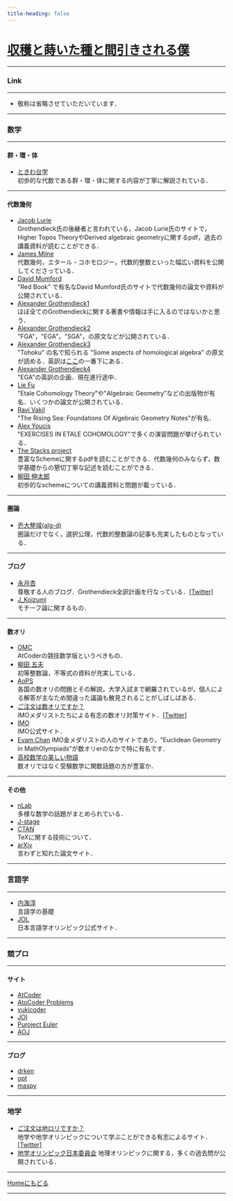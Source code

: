 ```yaml
---
title-heading: false
---
```

<!-- Global site tag (gtag.js) - Google Analytics -->
<script async src="https://www.googletagmanager.com/gtag/js?id=UA-212193483-1"></script>
<script>
  window.dataLayer = window.dataLayer || [];
  function gtag(){dataLayer.push(arguments);}
  gtag('js', new Date());

  gtag('config', 'UA-212193483-1');
</script>


# [収穫と蒔いた種と間引きされる僕](https://koutya0akari.github.io/)

---

### Link

---

* 敬称は省略させていただいています．

---

### 数学

---

#### 群・環・体

- [ときわ台学](http://www.f-denshi.com/000TokiwaJPN/01daisu/000daisu.html)<br />
  初歩的な代数である群・環・体に関する内容が丁寧に解説されている．<br />
  
---

#### 代数幾何

- [Jacob Lurie](https://www.math.ias.edu/~lurie/)<br />
  Grothendieck氏の後継者と言われている，Jacob Lurie氏のサイトで，Higher Topos TheoryやDerived algebraic geometryに関するpdf，過去の講義資料が読むことができる．<br />
- [James Milne](https://www.jmilne.org/index.html)<br />
  代数幾何，エタール・コホモロジー，代数的整数といった幅広い資料を公開してくださっている．<br />
- [David Mumford](https://www.dam.brown.edu/people/mumford/alg_geom/introAG.html)<br />
  "Red Book" で有名なDavid Mumford氏のサイトで代数幾何の論文や資料が公開されている．<br />
- [Alexander Grothendieck1](https://agrothendieck.github.io)<br />
  ほぼ全てのGrothendieckに関する著書や情報は手に入るのではないかと思う．
- [Alexander Grothendieck2](https://webusers.imj-prg.fr/~leila.schneps/grothendieckcircle/pubtexts.php)<br />
  "FGA"，"EGA"，"SGA"，の原文などが公開されている．<br />
- [Alexander Grothendieck3](https://projecteuclid.org/search?author=Alexander_Grothendieck)<br />
  "Tohoku" の名で知られる "Some aspects of homological algebra" の原文が読める．英訳は[ここ](https://www.math.mcgill.ca/barr/#subjindx)の一番下にある．<br />
- [Alexander Grothendieck4](https://github.com/ryankeleti/ega)<br />
  "EGA"の英訳の企画．現在進行途中．<br />
- [Lie Fu](https://www.math.ru.nl/~liefu/)<br />
  "Etale Cohomology Theory"や"Algebraic Geometry"などの出版物が有名．いくつかの論文が公開されている．<br />
- [Ravi Vakil](https://math.stanford.edu/~vakil/)<br />
  "The Rising Sea: Foundations Of Algebraic Geometry Notes"が有名．<br />
- [Alex Youcis](https://ayoucis.wordpress.com/)<br />
  "EXERCISES IN ETALE COHOMOLOGY"で多くの演習問題が挙げられている．<br />
- [The Stacks project](https://stacks.math.columbia.edu/browse)<br />
  豊富なSchemeに関するpdfを読むことができる．代数幾何のみならず，数学基礎からの懇切丁寧な記述を読むことができる．
- [柳田 伸太郎](https://www.math.nagoya-u.ac.jp/~yanagida/2018WA.html)<br />
  初歩的なschemeについての講義資料と問題が載っている．<br />

---

#### 圏論

- [壱大整域(alg-d)](http://alg-d.com/)<br />
  圏論だけでなく，選択公理，代数的整数論の記事も充実したものとなっている．<br />

---

#### ブログ

- [永月杏](https://www.all-for-nothing.com/about)<br />
  尊敬する人のブログ．Grothendieck全訳計画を行なっている．[[Twitter]](https://twitter.com/annnagatsuki)<br />
- [J_Koizumi](https://asuka-math.amebaownd.com/)<br />
  モチーフ論に関するもの．<br />

---

#### 数オリ

- [OMC](http://onlinemathcontest.com/)<br />
  AtCoderの競技数学版というべきもの．
- [柳田 五夫](http://izumi-math.jp/I_Yanagita/I_Yanagita.html)<br />
  初等整数論，不等式の資料が充実している．
- [AoPS](https://artofproblemsolving.com/community/c13_contests)<br />
  各国の数オリの問題とその解説，大学入試まで網羅されているが，個人による解答が主なため間違った議論も散見されることがしばしばある．
- [ご注文は数オリですか？](https://gochisuu.netlify.app/)<br />
  IMOメダリストたちによる有志の数オリ対策サイト．[[Twitter]](https://twitter.com/gochisuu)<br />
- [IMO](https://www.imo-official.org/)<br />
  IMO公式サイト．
- [Evam Chan](https://web.evanchen.cc/olympiad.html)
  IMO金メダリストの人のサイトであり，"Euclidean Geometry in MathOlympiads"が数オリerのなかで特に有名です．
- [高校数学の美しい物語](https://mathtrain.jp/)<br />
  数オリではなく受験数学に関数話題の方が豊富か．<br />

---

#### その他

- [nLab](https://ncatlab.org/nlab/show/HomePage)<br />
  多様な数学の話題がまとめられている．<br />
- [J-stage](https://www.jstage.jst.go.jp/browse/sugaku/list/-char/ja)<br />
- [CTAN](https://www.ctan.org/)<br />
  TeXに関する技術について．<br />
- [arXiv](https://arxiv.org/)<br />
  言わずと知れた論文サイト．<br />

---

### 言語学

---

- [内海淳](http://culture.cc.hirosaki-u.ac.jp/english/utsumi/)<br />
  言語学の基礎<br />
- [JOL](https://iolingjapan.org/)<br />
  日本言語学オリンピック公式サイト．<br />

---

### 競プロ

---

#### サイト

- [AtCoder](https://atcoder.jp/?lang=ja)<br />
- [AtoCoder Problems](https://kenkoooo.com/atcoder/#/table/)<br />
- [yukicoder](https://yukicoder.me/)<br />
- [JOI](https://www.ioi-jp.org/)<br />
- [Puroject Euler](https://projecteuler.net/archives)<br />
- [AOJ](https://onlinejudge.u-aizu.ac.jp/home)<br />

---

#### ブログ

- [drken](https://drken1215.hatenablog.com/)<br />
- [opt](https://opt-cp.com/)<br />
- [maspy](https://maspypy.com/)<br />

---

### 地学

- [ご注文は地ロリですか？](https://sites.google.com/view/gochirori/index)<br />
  地学や地学オリンピックについて学ぶことができる有志によるサイト．[[Twitter]](https://twitter.com/gochirori)<br />
- [地学オリンピック日本委員会](https://jeso.jp/index.html)
  地理オリンピックに関する，多くの過去問が公開されている．<br />

---

[Homeにもどる](https://koutya0akari.github.io/)

---
